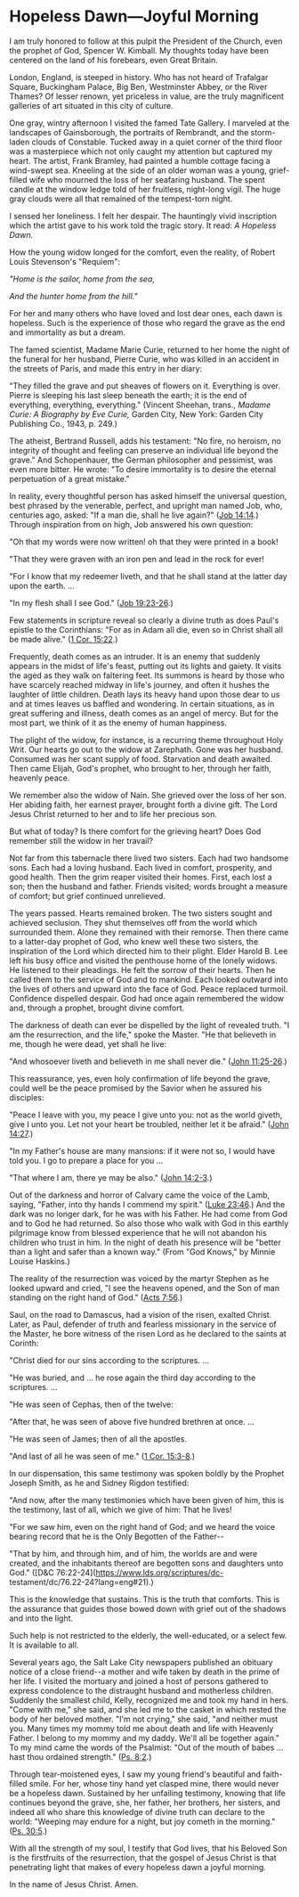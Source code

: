 # Hopeless Dawn—Joyful Morning

I am truly honored to follow at this pulpit the President of the Church, even
the prophet of God, Spencer W. Kimball. My thoughts today have been centered
on the land of his forebears, even Great Britain.

London, England, is steeped in history. Who has not heard of Trafalgar Square,
Buckingham Palace, Big Ben, Westminster Abbey, or the River Thames? Of lesser
renown, yet priceless in value, are the truly magnificent galleries of art
situated in this city of culture.

One gray, wintry afternoon I visited the famed Tate Gallery. I marveled at the
landscapes of Gainsborough, the portraits of Rembrandt, and the storm-laden
clouds of Constable. Tucked away in a quiet corner of the third floor was a
masterpiece which not only caught my attention but captured my heart. The
artist, Frank Bramley, had painted a humble cottage facing a wind-swept sea.
Kneeling at the side of an older woman was a young, grief-filled wife who
mourned the loss of her seafaring husband. The spent candle at the window
ledge told of her fruitless, night-long vigil. The huge gray clouds were all
that remained of the tempest-torn night.

I sensed her loneliness. I felt her despair. The hauntingly vivid inscription
which the artist gave to his work told the tragic story. It read: _A Hopeless
Dawn._

How the young widow longed for the comfort, even the reality, of Robert Louis
Stevenson's "Requiem":

_"Home is the sailor, home from the sea,_

_And the hunter home from the hill."_

For her and many others who have loved and lost dear ones, each dawn is
hopeless. Such is the experience of those who regard the grave as the end and
immortality as but a dream.

The famed scientist, Madame Marie Curie, returned to her home the night of the
funeral for her husband, Pierre Curie, who was killed in an accident in the
streets of Paris, and made this entry in her diary:

"They filled the grave and put sheaves of flowers on it. Everything is over.
Pierre is sleeping his last sleep beneath the earth; it is the end of
everything, everything, everything." (Vincent Sheehan, trans., _Madame Curie:
A Biography by Eve Curie,_ Garden City, New York: Garden City Publishing Co.,
1943, p. 249.)

The atheist, Bertrand Russell, adds his testament: "No fire, no heroism, no
integrity of thought and feeling can preserve an individual life beyond the
grave." And Schopenhauer, the German philosopher and pessimist, was even more
bitter. He wrote: "To desire immortality is to desire the eternal perpetuation
of a great mistake."

In reality, every thoughtful person has asked himself the universal question,
best phrased by the venerable, perfect, and upright man named Job, who,
centuries ago, asked: "If a man die, shall he live again?" ([Job
14:14](https://www.lds.org/scriptures/ot/job/14.14?lang=eng#13).) Through
inspiration from on high, Job answered his own question:

"Oh that my words were now written! oh that they were printed in a book!

"That they were graven with an iron pen and lead in the rock for ever!

"For I know that my redeemer liveth, and that he shall stand at the latter day
upon the earth. ...

"In my flesh shall I see God." ([Job
19:23-26](https://www.lds.org/scriptures/ot/job/19.23-26?lang=eng#22).)

Few statements in scripture reveal so clearly a divine truth as does Paul's
epistle to the Corinthians: "For as in Adam all die, even so in Christ shall
all be made alive." ([1 Cor.
15:22](https://www.lds.org/scriptures/nt/1-cor/15.22?lang=eng#21).)

Frequently, death comes as an intruder. It is an enemy that suddenly appears
in the midst of life's feast, putting out its lights and gaiety. It visits the
aged as they walk on faltering feet. Its summons is heard by those who have
scarcely reached midway in life's journey, and often it hushes the laughter of
little children. Death lays its heavy hand upon those dear to us and at times
leaves us baffled and wondering. In certain situations, as in great suffering
and illness, death comes as an angel of mercy. But for the most part, we think
of it as the enemy of human happiness.

The plight of the widow, for instance, is a recurring theme throughout Holy
Writ. Our hearts go out to the widow at Zarephath. Gone was her husband.
Consumed was her scant supply of food. Starvation and death awaited. Then came
Elijah, God's prophet, who brought to her, through her faith, heavenly peace.

We remember also the widow of Nain. She grieved over the loss of her son. Her
abiding faith, her earnest prayer, brought forth a divine gift. The Lord Jesus
Christ returned to her and to life her precious son.

But what of today? Is there comfort for the grieving heart? Does God remember
still the widow in her travail?

Not far from this tabernacle there lived two sisters. Each had two handsome
sons. Each had a loving husband. Each lived in comfort, prosperity, and good
health. Then the grim reaper visited their homes. First, each lost a son; then
the husband and father. Friends visited; words brought a measure of comfort;
but grief continued unrelieved.

The years passed. Hearts remained broken. The two sisters sought and achieved
seclusion. They shut themselves off from the world which surrounded them.
Alone they remained with their remorse. Then there came to a latter-day
prophet of God, who knew well these two sisters, the inspiration of the Lord
which directed him to their plight. Elder Harold B. Lee left his busy office
and visited the penthouse home of the lonely widows. He listened to their
pleadings. He felt the sorrow of their hearts. Then he called them to the
service of God and to mankind. Each looked outward into the lives of others
and upward into the face of God. Peace replaced turmoil. Confidence dispelled
despair. God had once again remembered the widow and, through a prophet,
brought divine comfort.

The darkness of death can ever be dispelled by the light of revealed truth. "I
am the resurrection, and the life," spoke the Master. "He that believeth in
me, though he were dead, yet shall he live:

"And whosoever liveth and believeth in me shall never die." ([John
11:25-26](https://www.lds.org/scriptures/nt/john/11.25-26?lang=eng#24).)

This reassurance, yes, even holy confirmation of life beyond the grave, could
well be the peace promised by the Savior when he assured his disciples:

"Peace I leave with you, my peace I give unto you: not as the world giveth,
give I unto you. Let not your heart be troubled, neither let it be afraid."
([John 14:27](https://www.lds.org/scriptures/nt/john/14.27?lang=eng#26).)

"In my Father's house are many mansions: if it were not so, I would have told
you. I go to prepare a place for you ...

"That where I am, there ye may be also." ([John
14:2-3](https://www.lds.org/scriptures/nt/john/14.2-3?lang=eng#1).)

Out of the darkness and horror of Calvary came the voice of the Lamb, saying,
"Father, into thy hands I commend my spirit." ([Luke
23:46](https://www.lds.org/scriptures/nt/luke/23.46?lang=eng#45).) And the
dark was no longer dark, for he was with his Father. He had come from God and
to God he had returned. So also those who walk with God in this earthly
pilgrimage know from blessed experience that he will not abandon his children
who trust in him. In the night of death his presence will be "better than a
light and safer than a known way." (From "God Knows," by Minnie Louise
Haskins.)

The reality of the resurrection was voiced by the martyr Stephen as he looked
upward and cried, "I see the heavens opened, and the Son of man standing on
the right hand of God." ([Acts
7:56](https://www.lds.org/scriptures/nt/acts/7.56?lang=eng#55).)

Saul, on the road to Damascus, had a vision of the risen, exalted Christ.
Later, as Paul, defender of truth and fearless missionary in the service of
the Master, he bore witness of the risen Lord as he declared to the saints at
Corinth:

"Christ died for our sins according to the scriptures. ...

"He was buried, and ... he rose again the third day according to the scriptures.
...

"He was seen of Cephas, then of the twelve:

"After that, he was seen of above five hundred brethren at once. ...

"He was seen of James; then of all the apostles.

"And last of all he was seen of me." ([1 Cor.
15:3-8](https://www.lds.org/scriptures/nt/1-cor/15.3-8?lang=eng#2).)

In our dispensation, this same testimony was spoken boldly by the Prophet
Joseph Smith, as he and Sidney Rigdon testified:

"And now, after the many testimonies which have been given of him, this is the
testimony, last of all, which we give of him: That he lives!

"For we saw him, even on the right hand of God; and we heard the voice bearing
record that he is the Only Begotten of the Father--

"That by him, and through him, and of him, the worlds are and were created,
and the inhabitants thereof are begotten sons and daughters unto God."
([D&amp;C 76:22-24](https://www.lds.org/scriptures/dc-
testament/dc/76.22-24?lang=eng#21).)

This is the knowledge that sustains. This is the truth that comforts. This is
the assurance that guides those bowed down with grief out of the shadows and
into the light.

Such help is not restricted to the elderly, the well-educated, or a select
few. It is available to all.

Several years ago, the Salt Lake City newspapers published an obituary notice
of a close friend--a mother and wife taken by death in the prime of her life.
I visited the mortuary and joined a host of persons gathered to express
condolence to the distraught husband and motherless children. Suddenly the
smallest child, Kelly, recognized me and took my hand in hers. "Come with me,"
she said, and she led me to the casket in which rested the body of her beloved
mother. "I'm not crying," she said, "and neither must you. Many times my mommy
told me about death and life with Heavenly Father. I belong to my mommy and my
daddy. We'll all be together again." To my mind came the words of the
Psalmist: "Out of the mouth of babes ... hast thou ordained strength." ([Ps.
8:2](https://www.lds.org/scriptures/ot/ps/8.2?lang=eng#1).)

Through tear-moistened eyes, I saw my young friend's beautiful and faith-
filled smile. For her, whose tiny hand yet clasped mine, there would never be
a hopeless dawn. Sustained by her unfailing testimony, knowing that life
continues beyond the grave, she, her father, her brothers, her sisters, and
indeed all who share this knowledge of divine truth can declare to the world:
"Weeping may endure for a night, but joy cometh in the morning." ([Ps.
30:5](https://www.lds.org/scriptures/ot/ps/30.5?lang=eng#4).)

With all the strength of my soul, I testify that God lives, that his Beloved
Son is the firstfruits of the resurrection, that the gospel of Jesus Christ is
that penetrating light that makes of every hopeless dawn a joyful morning.

In the name of Jesus Christ. Amen.

